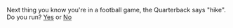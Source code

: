 Next thing you know you're in a football game, the Quarterback says "hike". Do you run? 
[Yes](t-Run.md) or [No](Dont_Run.md)